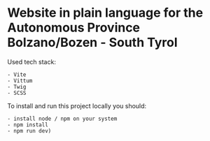 # Website in plain language for the Autonomous Province Bolzano/Bozen - South Tyrol

Used tech stack:

```
- Vite
- Vittum
- Twig
- SCSS
```

To install and run this project locally you should:

```
- install node / npm on your system
- npm install
- npm run dev)

```
